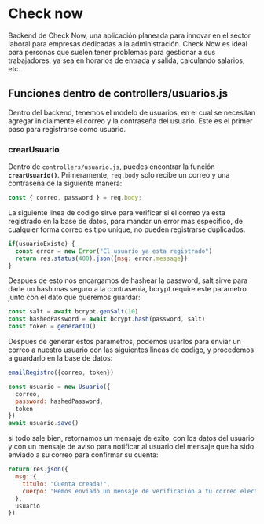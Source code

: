 # Check now

Backend de Check Now, una aplicación planeada para innovar en el sector laboral para empresas dedicadas a la administración. Check Now es ideal para personas que suelen tener problemas para gestionar a sus trabajadores, ya sea en horarios de entrada y salida, calculando salarios, etc.

## Funciones dentro de controllers/usuarios.js

Dentro del backend, tenemos el modelo de usuarios, en el cual se necesitan agregar inicialmente el correo y la contraseña del usuario. Este es el primer paso para registrarse como usuario.

### crearUsuario

Dentro de `controllers/usuario.js`, puedes encontrar la función **`crearUsuario()`**. Primeramente, `req.body` solo recibe un correo y una contraseña de la siguiente manera:

```js
const { correo, password } = req.body; 
```

La siguiente linea de codigo sirve para verificar si el correo ya esta registrado en la base de datos, para mandar un error mas especifico, de cualquier forma correo es tipo unique, no pueden registrarse duplicados.

```js
if(usuarioExiste) {
  const error = new Error("El usuario ya esta registrado")
  return res.status(400).json({msg: error.message})
}
```

Despues de esto nos encargamos de hashear la password, salt sirve para darle un hash mas seguro a la contrasenia, bcrypt require este parametro junto con el dato que queremos guardar: 

```js
const salt = await bcrypt.genSalt(10)
const hashedPassword = await bcrypt.hash(password, salt)
const token = generarID()
```

Despues de generar estos parametros, podemos usarlos para enviar un correo a nuestro usuario con las siguientes lineas de codigo, y procedemos a guardarlo en la base de datos: 

```js
emailRegistro({correo, token})

const usuario = new Usuario({
  correo,
  password: hashedPassword,
  token
})
await usuario.save()
```
si todo sale bien, retornamos un mensaje de exito, con los datos del usuario y con un mensaje de aviso para notificar al usuario del mensaje que ha sido enviado a su correo para confirmar su cuenta: 
```js
return res.json({
  msg: {
    titulo: "Cuenta creada!",
    cuerpo: "Hemos enviado un mensaje de verificación a tu correo electrónico"
  },
  usuario
})
```     

